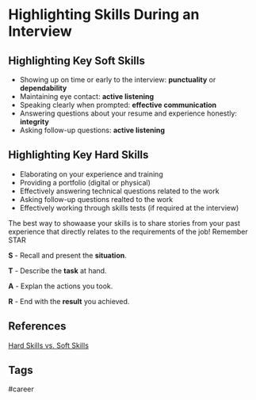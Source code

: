 # Highlighting Skills During an Interview

## Highlighting Key Soft Skills
* Showing up on time or early to the interview: **punctuality** or **dependability**
* Maintaining eye contact: **active listening**
* Speaking clearly when prompted: **effective communication**
* Answering questions about your resume and experience honestly: **integrity**
* Asking follow-up questions: **active listening**

## Highlighting Key Hard Skills
* Elaborating on your experience and training
* Providing a portfolio (digital or physical)
* Effectively answering technical questions related to the work
* Asking follow-up questions realted to the work
* Effectively working through skills tests (if required at the interview)

The best way to showaase your skills is to share stories from your past experience that directly relates to the requirements of the job! Remember STAR  

**S** - Recall and present the **situation**.  

**T** - Describe the **task** at hand.  

**A** - Explan the actions you took.  

**R** - End with the **result** you achieved.  

## References
[Hard Skills vs. Soft Skills](https://www.indeed.com/career-advice/resumes-cover-letters/hard-skills-vs-soft-skills)

## Tags
#career
